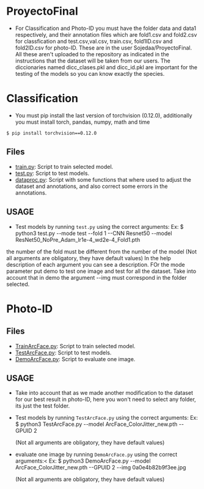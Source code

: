 # ProyectoFinal
* For Classification and Photo-ID you must have the folder data and data1 respectively, and their annotation files which are fold1.csv and fold2.csv for classfication
and test.csv,val.csv, train.csv, fold1ID.csv and fold2ID.csv for photo-ID. These are in the user Sojedaa/ProyectoFinal. All these aren't uploaded to the repository 
  as indicated in the instructions that the dataset will be taken from our users. The diccionaries named dicc_clases.pkl and dicc_id.pkl are important for the testing of the models so you can know exactly the species.
  
# Classification
*  You must pip install the last version of torchvision (0.12.0), 
   additionally you must install torch, pandas, numpy, math and time

  ```
  $ pip install torchvision==0.12.0
  ```

## Files

* [train.py](train.py): Script to train selected model.
* [test.py](test.py): Script to test models.
* [dataproc.py](trainer.py): Script with some functions that where used to adjust the dataset and annotations, and also correct some errors in the annotations.




## USAGE

* Test models by running `test.py` using the correct arguments:
  Ex:
  $ python3 test.py --mode test --fold 1 --CNN Resnet50 --model ResNet50_NoPre_Adam_lr1e-4_wd2e-4_Fold1.pth
  
the number of the fold must be different from the number of the model
  (Not all arguments are obligatory, they have default values)
  In the help description of each argument you can see a description. FOr the mode parameter put demo to test
  one image and test for all the dataset.
Take into account that in demo the argument --img must correspond in the folder selected.

# Photo-ID

## Files

* [TrainArcFace.py](TrainArcFace.py): Script to train selected model.
* [TestArcFace.py](TestArcFace.py): Script to test models.
* [DemoArcFace.py](TestArcFace.py): Script to evaluate one image.

## USAGE
* Take into account that as we made another modification to the dataset for our best result in photo-ID,
  here you won't need to select any folder, its just the test folder.
* Test models by running `TestArcFace.py` using the correct arguments:
  Ex:
  $ python3 TestArcFace.py --model ArcFace_ColorJitter_new.pth --GPUID 2
  
  (Not all arguments are obligatory, they have default values)

* evaluate one image by running `DemoArcFace.py` using the correct arguments:<
  Ex:
  $ python3 DemoArcFace.py --model ArcFace_ColorJitter_new.pth --GPUID 2 --img 0a0e4b82b9f3ee.jpg
  
  (Not all arguments are obligatory, they have default values)


